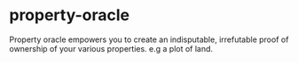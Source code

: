 # property-oracle
Property oracle empowers you to create an indisputable, irrefutable proof of ownership of your various properties. e.g a plot of land.
